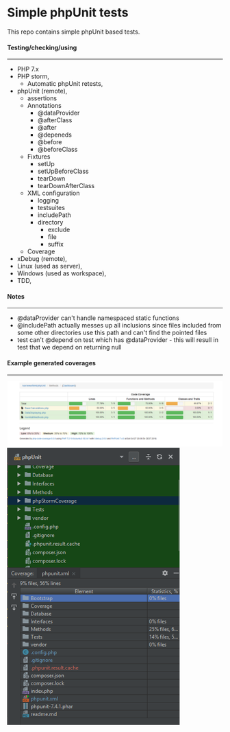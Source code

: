<h1> Simple phpUnit tests </h1>

<p>
This repo contains simple phpUnit based tests.
</p>

<h4>Testing/checking/using</h4>
<hr/>

<ul>
<li>PHP 7.x</li>
<li>PHP storm,
    <ul>
        <li>Automatic phpUnit retests,</li>
    </ul></li>    
<li>phpUnit (remote),
    <ul>
        <li>assertions</li>
        <li>Annotations
            <ul>
                <li>@dataProvider</li>
                <li>@afterClass</li>
                <li>@after</li>
                <li>@depeneds</li>
                <li>@before</li>
                <li>@beforeClass</li>
            </ul>
        </li>
        <li>Fixtures
              <ul>
                  <li>setUp</li>
                  <li>setUpBeforeClass</li>
                  <li>tearDown</li>
                  <li>tearDownAfterClass</li>
              </ul>      
        </li>
        <li>XML configuration
              <ul>
                  <li>logging</li>
                  <li>testsuites</li>
                  <li>includePath</li>
                  <li>directory
                        <ul>
                         <li>exclude</li>                        
                         <li>file</li>                        
                         <li>suffix</li>                        
                        </ul>                  
                  </li>
              </ul>      
        </li>        
        <li>Coverage</li>
    </ul></li>
<li>xDebug (remote),</li>
<li>Linux (used as server),</li>
<li>Windows (used as workspace),</li>
<li>TDD,</li>
</li>
</ul>
<h4>Notes</h4>
<hr/>

<ul>
    <li>@dataProvider can't handle namespaced static functions</li>
    <li>@includePath actually messes up all inclusions since files included from some other directories use this path and can't find the pointed files</li>
    <li>test can't @depend on test which has @dataProvider - this will resull in test that we depend on returning null</li>
</ul>

<h4>Example generated coverages</h4>
<hr/>

<img src="https://raw.githubusercontent.com/Volmarg/phpUnit/master/2.png" />
<img src="https://raw.githubusercontent.com/Volmarg/phpUnit/master/1.png" />